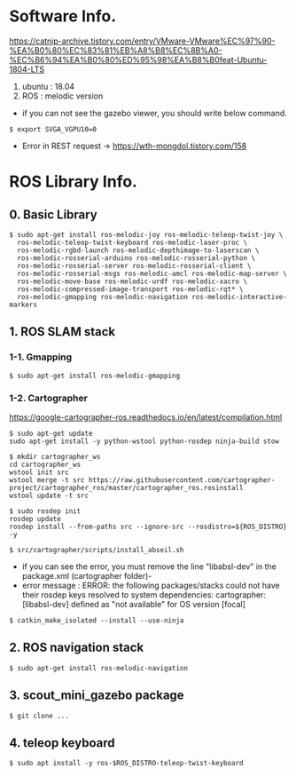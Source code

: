 # Software Info.  
https://catnip-archive.tistory.com/entry/VMware-VMware%EC%97%90-%EA%B0%80%EC%83%81%EB%A8%B8%EC%8B%A0-%EC%B6%94%EA%B0%80%ED%95%98%EA%B8%B0feat-Ubuntu-1804-LTS    
1. ubuntu : 18.04
2. ROS : melodic version

* if you can not see the gazebo viewer, you should write below command.  
```
$ export SVGA_VGPU10=0
```

* Error in REST request
-> https://wth-mongdol.tistory.com/158

# ROS Library Info.
## 0. Basic Library  
```
$ sudo apt-get install ros-melodic-joy ros-melodic-teleop-twist-joy \
  ros-melodic-teleop-twist-keyboard ros-melodic-laser-proc \
  ros-melodic-rgbd-launch ros-melodic-depthimage-to-laserscan \
  ros-melodic-rosserial-arduino ros-melodic-rosserial-python \
  ros-melodic-rosserial-server ros-melodic-rosserial-client \
  ros-melodic-rosserial-msgs ros-melodic-amcl ros-melodic-map-server \
  ros-melodic-move-base ros-melodic-urdf ros-melodic-xacro \
  ros-melodic-compressed-image-transport ros-melodic-rqt* \
  ros-melodic-gmapping ros-melodic-navigation ros-melodic-interactive-markers
```

## 1. ROS SLAM stack

### 1-1. Gmapping  
```
$ sudo apt-get install ros-melodic-gmapping  
```

### 1-2. Cartographer  
https://google-cartographer-ros.readthedocs.io/en/latest/compilation.html  
```
$ sudo apt-get update
sudo apt-get install -y python-wstool python-rosdep ninja-build stow
```

```
$ mkdir cartographer_ws
cd cartographer_ws
wstool init src
wstool merge -t src https://raw.githubusercontent.com/cartographer-project/cartographer_ros/master/cartographer_ros.rosinstall
wstool update -t src
```

```
$ sudo rosdep init
rosdep update
rosdep install --from-paths src --ignore-src --rosdistro=${ROS_DISTRO} -y
```

```
$ src/cartographer/scripts/install_abseil.sh
```

* if you can see the error, you must remove the line "<depend>libabsl-dev</depend>" in the package.xml (cartographer folder)-  
* error message : ERROR: the following packages/stacks could not have their rosdep keys resolved to system dependencies: cartographer: [libabsl-dev] defined as "not available" for OS version [focal]

```
$ catkin_make_isolated --install --use-ninja
```

## 2. ROS navigation stack  
```
$ sudo apt-get install ros-melodic-navigation
```

## 3. scout_mini_gazebo package  
```
$ git clone ...
```

## 4. teleop keyboard  
```
$ sudo apt install -y ros-$ROS_DISTRO-teleop-twist-keyboard
```

